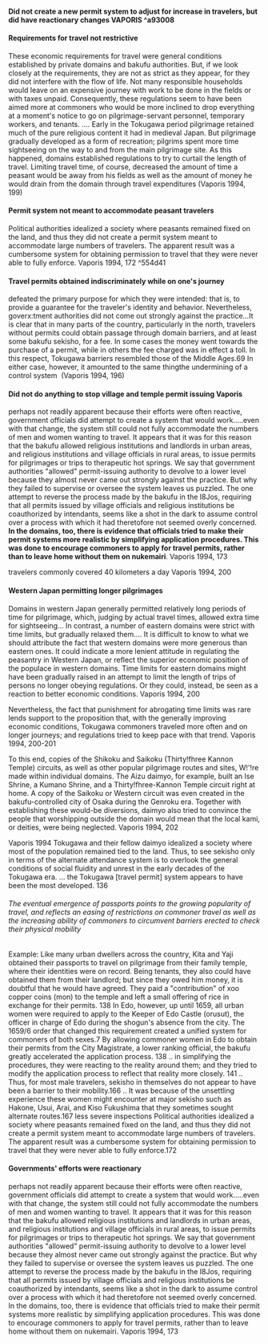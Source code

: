 #### Did not create a new permit system to adjust for increase in travelers, but did have reactionary changes VAPORIS ^a93008

#### Requirements for travel not restrictive
These economic requirements for travel were general conditions established by private domains and bakufu authorities. But, if we look closely at the requirements, they are not as strict as they appear, for they did not interfere with the flow of life. Not many responsible households would leave on an expensive journey with work to be done in the fields or with taxes unpaid. Consequently, these regulations seem to have been aimed more at commoners who would be more inclined to drop everything at a moment's notice to go on pilgrimage-servant personnel, temporary workers, and tenants. ....   Early in the Tokugawa period pilgrimage retained much of the pure religious content it had in medieval Japan. But pilgrimage gradually developed as a form of recreation; pilgrims spent more time sightseeing on the way to and from the main pilgrimage site. As this happened, domains established regulations to try to curtail the length of travel. Limiting travel time, of course, decreased the amount of time a peasant would be away from his fields as well as the amount of money he would drain from the domain through travel expenditures (Vaporis 1994, 199)

#### Permit system not meant to accommodate peasant travelers
Political authorities idealized a society where peasants remained fixed on the land, and thus they did not create a permit system meant to accommodate large numbers of travelers. The apparent result was a cumbersome system for obtaining permission to travel that they were never able to fully enforce. Vaporis 1994, 172 ^554d41

#### Travel permits obtained indiscriminately while on one's journey
defeated the primary purpose for which they were intended: that is, to provide a guarantee for the traveler's identity and behavior. Nevertheless, goverx:tment authorities did not come out strongly against the practice…It is clear that in many parts of the country, particularly in the north, travelers without permits could obtain passage through domain barriers, and at least some bakufu sekisho, for a fee. In some cases the money went towards the purchase of a permit, while in others the fee charged was in effect a toll. In this respect, Tokugawa barriers resembled those of the Middle Ages.69 In either case, however, it amounted to the same thingthe undermining of a control system  (Vaporis 1994, 196)

#### Did not do anything to stop village and temple permit issuing Vaporis
perhaps not readily apparent because their efforts were often reactive, government officials did attempt to create a system that would work…..even with that change, the system still could not fully accommodate the numbers of men and women wanting to travel. It appears that it was for this reason that the bakufu allowed religious institutions and landlords in urban areas, and religious institutions and village officials in rural areas, to issue permits for pilgrimages or trips to therapeutic hot springs. We say that government authorities "allowed" permit-issuing authority to devolve to a lower level because they almost never came out strongly against the practice. But why they failed to supervise or oversee the system leaves us puzzled. The one attempt to reverse the process made by the bakufu in the I8Jos, requiring that all permits issued by village officials and religious institutions be coauthorized by intendants, seems like a shot in the dark to assume control over a process with which it had theretofore not seemed overly concerned. **In the domains, too, there is evidence that officials tried to make their permit systems more realistic by simplifying application procedures. This was done to encourage commoners to apply for travel permits, rather than to leave home without them on nukemairi**. Vaporis 1994, 173


travelers commonly covered 40 kilometers a day Vaporis 1994, 200

#### Western Japan permitting longer pilgrimages
Domains in western Japan generally permitted relatively long periods of time for pilgrimage, which, judging by actual travel times, allowed extra time for sightseeing… In contrast, a number of eastern domains were strict with time limits, but gradually relaxed them…. It is difficult to know to what we should attribute the fact that western domains were more generous than eastern ones. It could indicate a more lenient attitude in regulating the peasantry in Western Japan, or reflect the superior economic position of the populace in western domains. Time limits for eastern domains might have been gradually raised in an attempt to limit the length of trips of persons no longer obeying regulations. Or they could, instead, be seen as a reaction to better economic conditions. Vaporis 1994, 200

Nevertheless, the fact that punishment for abrogating time limits was rare lends support to the proposition that, with the generally improving economic conditions, Tokugawa commoners traveled more often and on longer journeys; and regulations tried to keep pace with that trend. Vaporis 1994, 200-201

To this end, copies of the Shikoku and Saikoku (Thirty!fhree Kannon Temple) circuits, as well as other popular pilgrimage routes and sites, W!'!re made within individual domains. The Aizu daimyo, for example, built an Ise Shrine, a Kumano Shrine, and a Thirty!fhree-Kannon Temple circuit right at home. A copy of the Saikoku or Western circuit was even created in the bakufu-controlled city of Osaka during the Genroku era. Together with establishing these would-be diversions, daimyo also tried to convince the people that worshipping outside the domain would mean that the local kami, or deities, were being neglected. Vaporis 1994, 202

Vaporis 1994
Tokugawa and their fellow daimyo idealized a society where most of the population remained tied to the land. Thus, to see sekisho only in terms of the alternate attendance system is to overlook the general conditions of social fluidity and unrest in the early decades of the Tokugawa era. … the Tokugawa [travel permit] system appears to have been the most developed. 136
###### The eventual emergence of passports points to the growing popularity of travel, and reflects an easing of restrictions on commoner travel as well as the increasing ability of commoners to circumvent barriers erected to check their physical mobility
Example:
Like many urban dwellers across the country, Kita and Yaji obtained
their passports to travel on pilgrimage from their family temple, where their identities were on record. Being tenants, they also could have obtained them from their landlord; but since they owed him money, it is doubtful that he would have agreed. They paid a "contribution" of xoo copper coins (mon) to the temple and left a small offering of rice in exchange for their permits. 138
In Edo, however, up until 1659, all urban women were required to apply to the Keeper of Edo Castle (orusut), the officer in charge of Edo during the shogun's absence from the city. The 1659/6 order that changed this requirement created a unified system for commoners of both sexes.7 By allowing commoner women in Edo to obtain their permits from the City Magistrate, a lower ranking official, the bakufu greatly accelerated the application process. 138
..
in simplifying the procedures, they were reacting to the reality around them; and they tried to modify the application process to reflect that reality more closely. 141
..
Thus, for most male travelers, sekisho in themselves do not appear to have been a barrier to their mobility.166
..
It was because of the unsettling experience these women might encounter at major sekisho such as Hakone, Usui, Arai, and Kiso Fukushima that they sometimes sought alternate routes.167 less severe inspections
Political authorities idealized a society where peasants remained fixed on the land, and thus they did not create a permit system meant to accommodate large numbers of travelers. The apparent result was a cumbersome system for obtaining permission to travel that they were never able to fully enforce.172

#### Governments' efforts were reactionary
perhaps not readily apparent because their efforts were often reactive, government officials did attempt to create a system that would work…..even with that change, the system still could not fully accommodate the numbers of men and women wanting to travel. It appears that it was for this reason that the bakufu allowed religious institutions and landlords in urban areas, and religious institutions and village officials in rural areas, to issue permits for pilgrimages or trips to therapeutic hot springs. We say that government authorities "allowed" permit-issuing authority to devolve to a lower level because they almost never came out strongly against the practice. But why they failed to supervise or oversee the system leaves us puzzled. The one attempt to reverse the process made by the bakufu in the I8Jos, requiring that all permits issued by village officials and religious institutions be coauthorized by intendants, seems like a shot in the dark to assume control over a process with which it had theretofore not seemed overly concerned. In the domains, too, there is evidence that officials tried to make their permit systems more realistic by simplifying application procedures. This was done to encourage commoners to apply for travel permits, rather than to leave home without them on nukemairi. Vaporis 1994, 173